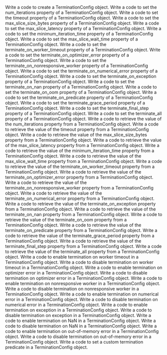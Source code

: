 Write a code to create a TerminationConfig object.
Write a code to set the num_iterations property of a TerminationConfig object.
Write a code to set the timeout property of a TerminationConfig object.
Write a code to set the max_slice_size_bytes property of a TerminationConfig object.
Write a code to set the max_slice_latency property of a TerminationConfig object.
Write a code to set the minimum_iteration_time property of a TerminationConfig object.
Write a code to set the max_slice_wait_time property of a TerminationConfig object.
Write a code to set the terminate_on_worker_timeout property of a TerminationConfig object.
Write a code to set the terminate_on_optimizer_error property of a TerminationConfig object.
Write a code to set the terminate_on_nonresponsive_worker property of a TerminationConfig object.
Write a code to set the terminate_on_numerical_error property of a TerminationConfig object.
Write a code to set the terminate_on_exception property of a TerminationConfig object.
Write a code to set the terminate_on_nan property of a TerminationConfig object.
Write a code to set the terminate_on_oom property of a TerminationConfig object.
Write a code to set the terminate_on_predicate property of a TerminationConfig object.
Write a code to set the terminate_grace_period property of a TerminationConfig object.
Write a code to set the terminate_final_step property of a TerminationConfig object.
Write a code to set the terminate_all property of a TerminationConfig object.
Write a code to retrieve the value of the num_iterations property from a TerminationConfig object.
Write a code to retrieve the value of the timeout property from a TerminationConfig object.
Write a code to retrieve the value of the max_slice_size_bytes property from a TerminationConfig object.
Write a code to retrieve the value of the max_slice_latency property from a TerminationConfig object.
Write a code to retrieve the value of the minimum_iteration_time property from a TerminationConfig object.
Write a code to retrieve the value of the max_slice_wait_time property from a TerminationConfig object.
Write a code to retrieve the value of the terminate_on_worker_timeout property from a TerminationConfig object.
Write a code to retrieve the value of the terminate_on_optimizer_error property from a TerminationConfig object.
Write a code to retrieve the value of the terminate_on_nonresponsive_worker property from a TerminationConfig object.
Write a code to retrieve the value of the terminate_on_numerical_error property from a TerminationConfig object.
Write a code to retrieve the value of the terminate_on_exception property from a TerminationConfig object.
Write a code to retrieve the value of the terminate_on_nan property from a TerminationConfig object.
Write a code to retrieve the value of the terminate_on_oom property from a TerminationConfig object.
Write a code to retrieve the value of the terminate_on_predicate property from a TerminationConfig object.
Write a code to retrieve the value of the terminate_grace_period property from a TerminationConfig object.
Write a code to retrieve the value of the terminate_final_step property from a TerminationConfig object.
Write a code to retrieve the value of the terminate_all property from a TerminationConfig object.
Write a code to enable termination on worker timeout in a TerminationConfig object.
Write a code to disable termination on worker timeout in a TerminationConfig object.
Write a code to enable termination on optimizer error in a TerminationConfig object.
Write a code to disable termination on optimizer error in a TerminationConfig object.
Write a code to enable termination on nonresponsive worker in a TerminationConfig object.
Write a code to disable termination on nonresponsive worker in a TerminationConfig object.
Write a code to enable termination on numerical error in a TerminationConfig object.
Write a code to disable termination on numerical error in a TerminationConfig object.
Write a code to enable termination on exception in a TerminationConfig object.
Write a code to disable termination on exception in a TerminationConfig object.
Write a code to enable termination on NaN in a TerminationConfig object.
Write a code to disable termination on NaN in a TerminationConfig object.
Write a code to enable termination on out-of-memory error in a TerminationConfig object.
Write a code to disable termination on out-of-memory error in a TerminationConfig object.
Write a code to set a custom termination predicate in a TerminationConfig object.